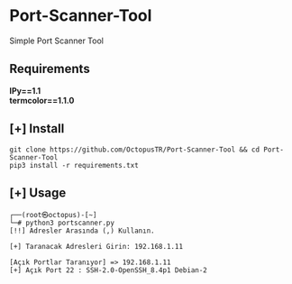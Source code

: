 # Port-Scanner-Tool
 Simple Port Scanner Tool

## Requirements

**IPy==1.1**<html><br></html>
**termcolor==1.1.0**

## [+] Install
```
git clone https://github.com/OctopusTR/Port-Scanner-Tool && cd Port-Scanner-Tool
pip3 install -r requirements.txt
```
## [+] Usage 
```
┌──(root㉿octopus)-[~]
└─# python3 portscanner.py
[!!] Adresler Arasında (,) Kullanın.

[+] Taranacak Adresleri Girin: 192.168.1.11

[Açık Portlar Taranıyor] => 192.168.1.11
[+] Açık Port 22 : SSH-2.0-OpenSSH_8.4p1 Debian-2
```
